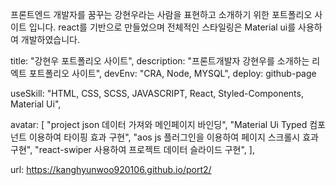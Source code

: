 프론트엔드 개발자를 꿈꾸는 강현우라는 사람을 표현하고 소개하기 위한 포트폴리오 사이트 입니다.
react를 기반으로 만들었으며 전체적인 스타일링은 Material ui를 사용하여 개발하였습니다.

title: "강현우 포트폴리오 사이트",
description: "프론트개발자 강현우를 소개하는 리엑트 포트폴리오 사이트",
devEnv: "CRA, Node, MYSQL",
deploy: github-page

useSkill:
      "HTML, CSS, SCSS, JAVASCRIPT, React, Styled-Components, Material Ui",
      
avatar: [
      "project json 데이터 가져와 메인페이지 바인딩",
      "Material Ui Typed 컴포넌트 이용하여 타이핑 효과 구현",
      "aos js 플러그인을 이용하여 페이지 스크롤시 효과 구현",
      "react-swiper 사용하여 프로젝트 데이터 슬라이드 구현",
    ],


url: https://kanghyunwoo920106.github.io/port2/
